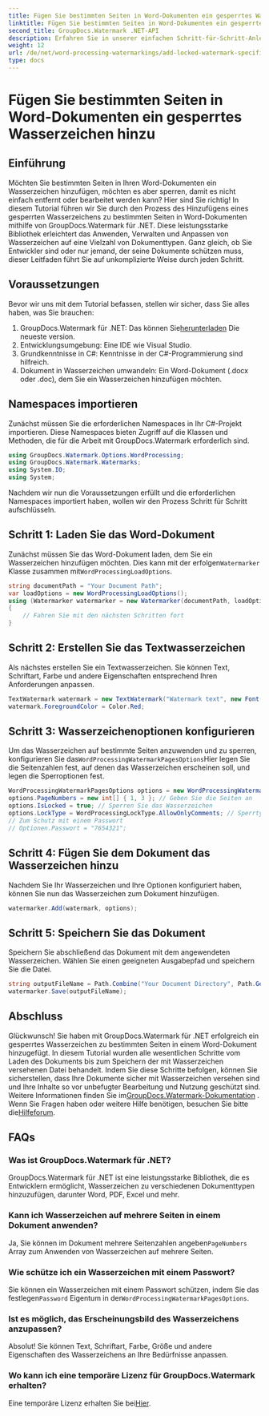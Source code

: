 ```yaml
---
title: Fügen Sie bestimmten Seiten in Word-Dokumenten ein gesperrtes Wasserzeichen hinzu
linktitle: Fügen Sie bestimmten Seiten in Word-Dokumenten ein gesperrtes Wasserzeichen hinzu
second_title: GroupDocs.Watermark .NET-API
description: Erfahren Sie in unserer einfachen Schritt-für-Schritt-Anleitung, wie Sie mit GroupDocs.Watermark für .NET bestimmten Seiten in Word-Dokumenten ein gesperrtes Wasserzeichen hinzufügen.
weight: 12
url: /de/net/word-processing-watermarkings/add-locked-watermark-specific-pages-word-docs/
type: docs
---
```

# Fügen Sie bestimmten Seiten in Word-Dokumenten ein gesperrtes Wasserzeichen hinzu

## Einführung
Möchten Sie bestimmten Seiten in Ihren Word-Dokumenten ein Wasserzeichen hinzufügen, möchten es aber sperren, damit es nicht einfach entfernt oder bearbeitet werden kann? Hier sind Sie richtig! In diesem Tutorial führen wir Sie durch den Prozess des Hinzufügens eines gesperrten Wasserzeichens zu bestimmten Seiten in Word-Dokumenten mithilfe von GroupDocs.Watermark für .NET. Diese leistungsstarke Bibliothek erleichtert das Anwenden, Verwalten und Anpassen von Wasserzeichen auf eine Vielzahl von Dokumenttypen. Ganz gleich, ob Sie Entwickler sind oder nur jemand, der seine Dokumente schützen muss, dieser Leitfaden führt Sie auf unkomplizierte Weise durch jeden Schritt.
## Voraussetzungen
Bevor wir uns mit dem Tutorial befassen, stellen wir sicher, dass Sie alles haben, was Sie brauchen:
1.  GroupDocs.Watermark für .NET: Das können Sie[herunterladen](https://releases.groupdocs.com/Watermark/net/) Die neueste version.
2. Entwicklungsumgebung: Eine IDE wie Visual Studio.
3. Grundkenntnisse in C#: Kenntnisse in der C#-Programmierung sind hilfreich.
4. Dokument in Wasserzeichen umwandeln: Ein Word-Dokument (.docx oder .doc), dem Sie ein Wasserzeichen hinzufügen möchten.
## Namespaces importieren
Zunächst müssen Sie die erforderlichen Namespaces in Ihr C#-Projekt importieren. Diese Namespaces bieten Zugriff auf die Klassen und Methoden, die für die Arbeit mit GroupDocs.Watermark erforderlich sind.
```csharp
using GroupDocs.Watermark.Options.WordProcessing;
using GroupDocs.Watermark.Watermarks;
using System.IO;
using System;
```
Nachdem wir nun die Voraussetzungen erfüllt und die erforderlichen Namespaces importiert haben, wollen wir den Prozess Schritt für Schritt aufschlüsseln.
## Schritt 1: Laden Sie das Word-Dokument
 Zunächst müssen Sie das Word-Dokument laden, dem Sie ein Wasserzeichen hinzufügen möchten. Dies kann mit der erfolgen`Watermarker` Klasse zusammen mit`WordProcessingLoadOptions`.
```csharp
string documentPath = "Your Document Path";
var loadOptions = new WordProcessingLoadOptions();
using (Watermarker watermarker = new Watermarker(documentPath, loadOptions))
{
    // Fahren Sie mit den nächsten Schritten fort
}
```
## Schritt 2: Erstellen Sie das Textwasserzeichen
Als nächstes erstellen Sie ein Textwasserzeichen. Sie können Text, Schriftart, Farbe und andere Eigenschaften entsprechend Ihren Anforderungen anpassen.
```csharp
TextWatermark watermark = new TextWatermark("Watermark text", new Font("Arial", 19));
watermark.ForegroundColor = Color.Red;
```
## Schritt 3: Wasserzeichenoptionen konfigurieren
 Um das Wasserzeichen auf bestimmte Seiten anzuwenden und zu sperren, konfigurieren Sie das`WordProcessingWatermarkPagesOptions`Hier legen Sie die Seitenzahlen fest, auf denen das Wasserzeichen erscheinen soll, und legen die Sperroptionen fest.
```csharp
WordProcessingWatermarkPagesOptions options = new WordProcessingWatermarkPagesOptions();
options.PageNumbers = new int[] { 1, 3 }; // Geben Sie die Seiten an
options.IsLocked = true; // Sperren Sie das Wasserzeichen
options.LockType = WordProcessingLockType.AllowOnlyComments; // Sperrtyp einstellen
// Zum Schutz mit einem Passwort
// Optionen.Passwort = "7654321";
```
## Schritt 4: Fügen Sie dem Dokument das Wasserzeichen hinzu
Nachdem Sie Ihr Wasserzeichen und Ihre Optionen konfiguriert haben, können Sie nun das Wasserzeichen zum Dokument hinzufügen.
```csharp
watermarker.Add(watermark, options);
```
## Schritt 5: Speichern Sie das Dokument
Speichern Sie abschließend das Dokument mit dem angewendeten Wasserzeichen. Wählen Sie einen geeigneten Ausgabepfad und speichern Sie die Datei.
```csharp
string outputFileName = Path.Combine("Your Document Directory", Path.GetFileName(documentPath));
watermarker.Save(outputFileName);
```
## Abschluss
Glückwunsch! Sie haben mit GroupDocs.Watermark für .NET erfolgreich ein gesperrtes Wasserzeichen zu bestimmten Seiten in einem Word-Dokument hinzugefügt. In diesem Tutorial wurden alle wesentlichen Schritte vom Laden des Dokuments bis zum Speichern der mit Wasserzeichen versehenen Datei behandelt. Indem Sie diese Schritte befolgen, können Sie sicherstellen, dass Ihre Dokumente sicher mit Wasserzeichen versehen sind und Ihre Inhalte so vor unbefugter Bearbeitung und Nutzung geschützt sind.
 Weitere Informationen finden Sie im[GroupDocs.Watermark-Dokumentation](https://tutorials.groupdocs.com/Watermark/net/) . Wenn Sie Fragen haben oder weitere Hilfe benötigen, besuchen Sie bitte die[Hilfeforum](https://forum.groupdocs.com/c/watermark/19).
## FAQs
### Was ist GroupDocs.Watermark für .NET?
GroupDocs.Watermark für .NET ist eine leistungsstarke Bibliothek, die es Entwicklern ermöglicht, Wasserzeichen zu verschiedenen Dokumenttypen hinzuzufügen, darunter Word, PDF, Excel und mehr.
### Kann ich Wasserzeichen auf mehrere Seiten in einem Dokument anwenden?
 Ja, Sie können im Dokument mehrere Seitenzahlen angeben`PageNumbers` Array zum Anwenden von Wasserzeichen auf mehrere Seiten.
### Wie schütze ich ein Wasserzeichen mit einem Passwort?
 Sie können ein Wasserzeichen mit einem Passwort schützen, indem Sie das festlegen`Password` Eigentum in der`WordProcessingWatermarkPagesOptions`.
### Ist es möglich, das Erscheinungsbild des Wasserzeichens anzupassen?
Absolut! Sie können Text, Schriftart, Farbe, Größe und andere Eigenschaften des Wasserzeichens an Ihre Bedürfnisse anpassen.
### Wo kann ich eine temporäre Lizenz für GroupDocs.Watermark erhalten?
 Eine temporäre Lizenz erhalten Sie bei[Hier](https://purchase.groupdocs.com/temporary-license/).